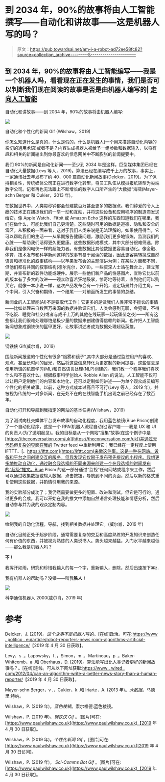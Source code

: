 # 到 2034 年，90%的故事将由人工智能撰写——自动化和讲故事——这是机器人写的吗？

> 原文：<https://pub.towardsai.net/am-i-a-robot-ad72ee58fc82?source=collection_archive---------5----------------------->

## 到 2034 年，90%的故事将由人工智能编写——我是一个机器人吗，看看现在正在发生的事情，我们是否可以判断我们现在阅读的故事是否是由机器人编写的| [走向人工智能](https://towardsai.net)

自动化和讲故事——到 2034 年，90%的故事将由机器人编写:

![](img/ca2e3f64489e5e295ded4b0bafc5caa0.png)

自动化和个性化的新闻 Gif (Wilshaw，2019)

你怎么知道什么是真的，什么是假的，什么是机器人(一个用来描述自动化内容的亲切的通用术语)或者不是？内容生成机器人被给予一组参数和数据输入，以将有趣和相关的新闻输出到你最喜欢的信息网关中不断膨胀的新闻提要中。

我们 90%的新闻是自动化新闻——至少到 2034 年是这样。巨型媒体集团已经在自动化大量数据(Levy 等人，2019)。算法已经在编写成千上万的故事，事实上，一家通讯社去年发布了约 40，000 篇自动化新闻故事(Delcker，2019)。为了保持相关性，传统媒体公司正在进行数字化转型，将员工队伍从模拟报纸转型为尖端数字公司。记者再也无法跟上不断增长的数字人口所产生的“大数据”海啸(Mayer-schn Berger 和 Cukier，2013 年)。

在数据世界中，人类每秒钟都会创建数百万甚至更多的数据点。我们钟爱的令人上瘾的技术正在捕捉我们的一举一动和互动，并将这些设备和应用程序的制造商发送给它。像 Apple Watch、Fitbit 或 Amazon Echo 这样的东西知道我们在哪里，我们在做什么，可能比我们自己更清楚。这些随时可用的数据是道德、隐私和安全的雷区。从积极的一面来看，这对于我们人类来说是无法理解的，如果使用得当，它可以帮助我们的生活——从早期报告健康问题，激励我们更多地锻炼，监测我们的心脏——帮助我们活得更久更健康。这些数据形成模式，其中大部分很难筛选，除非我们是像闪电侠一样的超能力者。有些数据比其他数据更容易自动化。像金融、体育、技术发布和科学新闻这样的故事有易于阅读的数据，因此更容易转换成自然语言和标准化的叙事结构——以苹果发布会的主题演讲为例；在某些方面都不同，但他们都有共同的叙事结构(德尔克尔，2019)。一些资深人士站在舞台上，建立预期，并宣布新的软件功能或硬件。展示一些他们新产品的性感图片，宣称它比以前的版本有了多大的改进——观众欣喜若狂地鼓掌，惊奇地等待着，直到他们可以购买它。就像一本小说一样，这次产品发布会有一个开始，设定场景并介绍主角。一个中间，引入兴奋和期待，一个结尾——对前面所发生的事情的总结。

新闻业的人工智能(AI)不是要取代工作；它更多的是做我们人类非常不擅长的事情——比如处理来自数百万来源的数据并验证它们。人类会感到无聊，会犯错，不得不吃饭、睡觉和社交(或者与成千上万的其他在线玩家一起玩堡垒之夜)——所有这些都让我们很难处理哪怕是极少量的数据来创建值得信赖的新闻。也许把人工智能新闻想象成钢铁侠的盔甲更好，让故事讲述者成为数据处理超级英雄。

![](img/3bc21db20316097d84155906d44d23d0.png)

钢铁侠 Gif(威尔肖，2019)

围绕新闻报道的个性化有很多“烟雾和镜子”,其中大部分是通过监控用户的喜欢、观点，甚至长时间的目光，然后将这些信息转化为更定制的新闻提要，这些信息是使用所谓的机器学习(ML)和自然语言处理(NLP)创建的。我们教一个程序我们喜欢什么和不喜欢什么。根据叙事科学创始人 Robbie Allen 的说法，人工智能不仅可以让用户定制他们的内容和本地化，还可以定制如何讲述——为单个观众成员编写个性化的相关故事。以前，这种方式成本过高且不可行(Levy 等人，2019 年)，并被视为传统的一对多新闻，在无处不在的在线智能手机出现之前已经存在了数百年。

自动化打开和导航到我指定的网站的基本任务(Wilshaw，2019)

为了测试向社交媒体平台发布故事的自动化程度，我用蓝色棱镜(Blue Prism)创建了一个自动化程序，这是一个 RPA(机器人流程自动化)客户端——我是 UX 和 UI 的负责人(为了透明起见)。我的目标是从一个网站“搜集”故事(在这个例子中是[https://theconversation.com/uk](https://theconversation.com/uk))并通过无代码但复杂的界面在我的 Twitter feed 中重新利用它；我已经在一定程度上使用 IFTTT、[、https://ifttt.com](https://ifttt.com)来做这件事，这是一种在网站、设备和平台之间创建交互的服务，但我发现它仅限于发布预先提议的小程序。我想更多地推动自动化，通过融合我选择的不同来源来创建一个在我选择的时间发布的“超级”推文。Blue Prism 的这一部分通过“监视”任何网站或程序来工作，然后可以通过收集数据或输入数据，点击按钮，导航到不同的页面，然后以新的格式重复使用这些数据，并酌情引用我的来源。

我的实验部分成功了；我仍然需要做更多的配置、改进和测试，但它是可行的，通过更多的合成，我可以开始在我的推文中添加自然语言处理技能和情感分析，然后自动参与并为我的观众定制内容。

![](img/07f019431b76d0d1027bc778be22762f.png)

绘制我的自动化流程，导航，找到相关数据并处理它。(威尔肖，2019 年)

自动化目前正处于起步阶段，通常需要复杂的交互和高度熟练的开发知识来创造任何有价值的东西，并被视为熟练的人类说书人。势头越来越猛，入门水平越来越低——那么我是机器人吗？

**不！**

我挥汗如雨，研究和珍惜我输入的每一个字，重新输入，删除，然后迅速按下⌘z.

我有机器人的帮助吗？没错——叫我**铁人**！

![](img/2f3c56dff346c44a1d5fc55a1d84d514.png)

科学通信机器人 2000(威尔肖，2019 年)

# 参考

Delcker，J. (2019)。*这个故事不是机器人*写的。[在线]政治。可在:[https://www . politico . eu/article/robot-reporters-news room-algorithms-artificial-intelligence/](https://www.politico.eu/article/robot-reporters-newsroom-algorithms-artificial-intelligence/)【2019 年 4 月 30 日获取】。

Levy，s .，Lapowsky，I .，Simon，m .，Martineau，p .，Baker-Whitcomb，a .和 Oberhaus，D. (2019)。算法能写出比人类记者更好的新闻故事吗？。[在线]连线。可从以下网址获取:[https://www . wired . com/2012/04/can-an-algorithm-write-a-better-news-story-than-a-human-reporter/](https://www.wired.com/2012/04/can-an-algorithm-write-a-better-news-story-than-a-human-reporter/)【2019 年 4 月 30 日获取】。

Mayer-schn Berger，v .，Cukier，k .和 Iriarte，A. (2013 年)。*大数据*。马德里:特纳。

Wilshaw，P. (2019 年)。*蓝色棱镜*。索尔福德:蓝色棱镜。

Wilshaw，P. (2019 年)。*钢铁侠 Gif* 。[图片]可在:[https://www.paulwilshaw.co.uk](https://www.paulwilshaw.co.uk)【2019 年 4 月 30 日获取】。

Wilshaw，P. (2019 年)。*个性化新闻 Gif* 。[图片]可在:[https://www.paulwilshaw.co.uk](https://www.paulwilshaw.co.uk)[2019 年 4 月 30 日访问]。

Wilshaw，P. (2019 年)。 *Sci-Comms Bot Gif* 。[图片]可在:[https://www.paulwilshaw.co.uk](https://www.paulwilshaw.co.uk)【2019 年 4 月 30 日获取】。